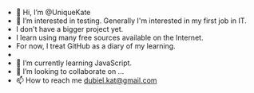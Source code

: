 - 👋 Hi, I’m @UniqueKate
- 👀 I’m interested in testing. Generally I'm interested in my first job in IT. 
- I don't have a bigger project yet. 
- I learn using many free sources available on the Internet. 
- For now, I treat GitHub as a diary of my learning.
- 
- 🌱 I’m currently learning JavaScript.
- 💞️ I’m looking to collaborate on ...
- 📫 How to reach me dubiel.kat@gmail.com

<!---
UniqueKate/UniqueKate is a ✨ special ✨ repository because its `README.md` (this file) appears on your GitHub profile.
You can click the Preview link to take a look at your changes.
--->
